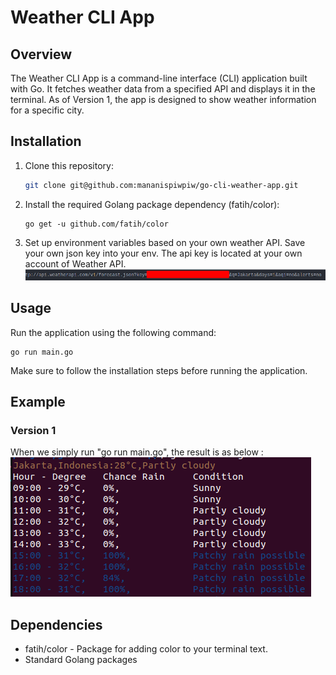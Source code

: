 # Weather CLI App

## Overview

The Weather CLI App is a command-line interface (CLI) application built with Go. It fetches weather data from a specified API and displays it in the terminal. As of Version 1, the app is designed to show weather information for a specific city.

## Installation

1. Clone this repository:
    ```bash
    git clone git@github.com:mananispiwpiw/go-cli-weather-app.git
    ```
2. Install the required Golang package dependency (fatih/color):
    ```
    go get -u github.com/fatih/color
    ```
3. Set up environment variables based on your own weather API. Save your own json key into your env. The api key is located at your own account of Weather API.
   ![Version 1](./example/api_key.png)

## Usage

Run the application using the following command:

```
go run main.go
```

Make sure to follow the installation steps before running the application.

## Example

### Version 1

When we simply run "go run main.go", the result is as below :
![Version 1](./example/version1.png)

## Dependencies

-   fatih/color - Package for adding color to your terminal text.
-   Standard Golang packages
